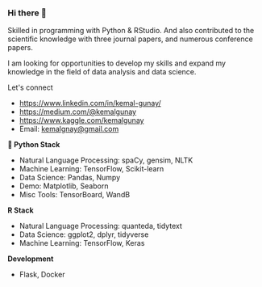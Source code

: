 ### Hi there 👋

Skilled in programming with Python & RStudio. And also contributed to the scientific knowledge with three journal papers, and numerous conference papers.

I am looking for opportunities to develop my skills and expand my knowledge in the field of data analysis and data science.


Let's connect

* https://www.linkedin.com/in/kemal-gunay/
* https://medium.com/@kemalgunay
* https://www.kaggle.com/kemalgunay
* Email: kemalgnay@gmail.com


**🐍 Python Stack**

* Natural Language Processing: spaCy, gensim, NLTK
* Machine Learning: TensorFlow, Scikit-learn
* Data Science: Pandas, Numpy
* Demo: Matplotlib, Seaborn
* Misc Tools: TensorBoard, WandB

**R Stack**

* Natural Language Processing: quanteda, tidytext
* Data Science: ggplot2, dplyr, tidyverse
* Machine Learning: TensorFlow, Keras

**Development**

* Flask, Docker
